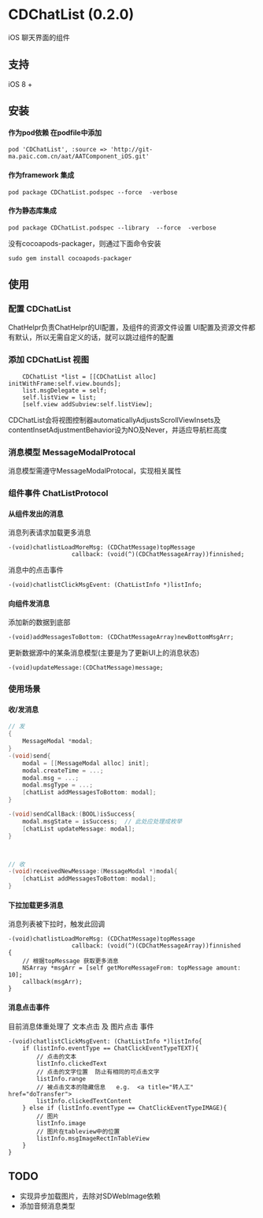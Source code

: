 # CDChatList (0.2.0)
iOS 聊天界面的组件

## 支持

iOS 8 +

## 安装

####  作为pod依赖 在podfile中添加

```
pod 'CDChatList', :source => 'http://git-ma.paic.com.cn/aat/AATComponent_iOS.git'
```

####  作为framework 集成

```
pod package CDChatList.podspec --force  -verbose
```

####  作为静态库集成

```
pod package CDChatList.podspec --library  --force  -verbose
```


没有cocoapods-packager，则通过下面命令安装

```
sudo gem install cocoapods-packager
```


## 使用

### 配置 CDChatList

ChatHelpr负责ChatHelpr的UI配置，及组件的资源文件设置
UI配置及资源文件都有默认，所以无需自定义的话，就可以跳过组件的配置

### 添加 CDChatList 视图


```
    CDChatList *list = [[CDChatList alloc] initWithFrame:self.view.bounds];
    list.msgDelegate = self;
    self.listView = list;
    [self.view addSubview:self.listView];
```

CDChatList会将视图控制器automaticallyAdjustsScrollViewInsets及contentInsetAdjustmentBehavior设为NO及Never，并适应导航栏高度

### 消息模型  MessageModalProtocal

消息模型需遵守MessageModalProtocal，实现相关属性

### 组件事件 ChatListProtocol

#### 从组件发出的消息

消息列表请求加载更多消息
```
-(void)chatlistLoadMoreMsg: (CDChatMessage)topMessage
                  callback: (void(^)(CDChatMessageArray))finnished;
```

消息中的点击事件
```
-(void)chatlistClickMsgEvent: (ChatListInfo *)listInfo;
```
#### 向组件发消息

添加新的数据到底部

```
-(void)addMessagesToBottom: (CDChatMessageArray)newBottomMsgArr;
```


更新数据源中的某条消息模型(主要是为了更新UI上的消息状态)

```
-(void)updateMessage:(CDChatMessage)message;
```

### 使用场景

#### 收/发消息

```Objective-C
// 发
{
    MessageModal *modal;
}
-(void)send{
    modal = [[MessageModal alloc] init];
    modal.createTime = ...;
    modal.msg = ...;
    modal.msgType = ...;
    [chatList addMessagesToBottom: modal];
}

-(void)sendCallBack:(BOOL)isSuccess{
    modal.msgState = isSuccess;  // 此处应处理成枚举
    [chatList updateMessage: modal];
}



// 收
-(void)receivedNewMessage:(MessageModal *)modal{
    [chatList addMessagesToBottom: modal];
}

```

#### 下拉加载更多消息
消息列表被下拉时，触发此回调

```
-(void)chatlistLoadMoreMsg: (CDChatMessage)topMessage
                  callback: (void(^)(CDChatMessageArray))finnished
{
    // 根据topMessage 获取更多消息
    NSArray *msgArr = [self getMoreMessageFrom: topMessage amount: 10];
    callback(msgArr);
}
```

#### 消息点击事件

目前消息体重处理了 文本点击 及 图片点击 事件

```
-(void)chatlistClickMsgEvent: (ChatListInfo *)listInfo{
    if (listInfo.eventType == ChatClickEventTypeTEXT){
        // 点击的文本
        listInfo.clickedText
        // 点击的文字位置  防止有相同的可点击文字
        listInfo.range
        // 被点击文本的隐藏信息   e.g.  <a title="转人工" href="doTransfer">
        listInfo.clickedTextContent
    } else if (listInfo.eventType == ChatClickEventTypeIMAGE){
        // 图片
        listInfo.image
        // 图片在tableview中的位置
        listInfo.msgImageRectInTableView
    }
}
```



## TODO

- 实现异步加载图片，去除对SDWebImage依赖
- 添加音频消息类型

